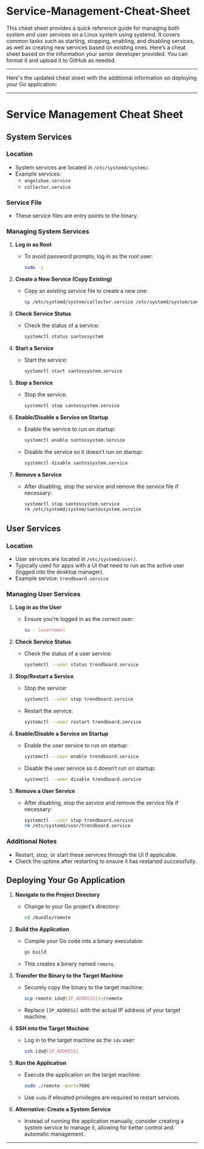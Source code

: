 # Service-Management-Cheat-Sheet
This cheat sheet provides a quick reference guide for managing both system and user services on a Linux system using systemd. It covers common tasks such as starting, stopping, enabling, and disabling services, as well as creating new services based on existing ones.
Here’s a cheat sheet based on the information your senior developer provided. You can format it and upload it to GitHub as needed.

---

Here's the updated cheat sheet with the additional information on deploying your Go application:

---

# Service Management Cheat Sheet

## System Services

### Location
- System services are located in `/etc/systemd/system/`.
- Example services:
  - `angelshoe.service`
  - `collector.service`

### Service File
- These service files are entry points to the binary.

### Managing System Services
1. **Log in as Root**
   - To avoid password prompts, log in as the root user:
     ```sh
     sudo -i
     ```

2. **Create a New Service (Copy Existing)**
   - Copy an existing service file to create a new one:
     ```sh
     cp /etc/systemd/system/collector.service /etc/systemd/system/santossystem.service
     ```

3. **Check Service Status**
   - Check the status of a service:
     ```sh
     systemctl status santossystem
     ```

4. **Start a Service**
   - Start the service:
     ```sh
     systemctl start santossystem.service
     ```

5. **Stop a Service**
   - Stop the service:
     ```sh
     systemctl stop santossystem.service
     ```

6. **Enable/Disable a Service on Startup**
   - Enable the service to run on startup:
     ```sh
     systemctl enable santossystem.service
     ```
   - Disable the service so it doesn’t run on startup:
     ```sh
     systemctl disable santossystem.service
     ```

7. **Remove a Service**
   - After disabling, stop the service and remove the service file if necessary:
     ```sh
     systemctl stop santossystem.service
     rm /etc/systemd/system/santossystem.service
     ```

## User Services

### Location
- User services are located in `/etc/systemd/user/`.
- Typically used for apps with a UI that need to run as the active user (logged into the desktop manager).
- Example service: `trendboard.service`

### Managing User Services
1. **Log in as the User**
   - Ensure you’re logged in as the correct user:
     ```sh
     su - [username]
     ```

2. **Check Service Status**
   - Check the status of a user service:
     ```sh
     systemctl --user status trendboard.service
     ```

3. **Stop/Restart a Service**
   - Stop the service:
     ```sh
     systemctl --user stop trendboard.service
     ```
   - Restart the service:
     ```sh
     systemctl --user restart trendboard.service
     ```

4. **Enable/Disable a Service on Startup**
   - Enable the user service to run on startup:
     ```sh
     systemctl --user enable trendboard.service
     ```
   - Disable the user service so it doesn’t run on startup:
     ```sh
     systemctl --user disable trendboard.service
     ```

5. **Remove a User Service**
   - After disabling, stop the service and remove the service file if necessary:
     ```sh
     systemctl --user stop trendboard.service
     rm /etc/systemd/user/trendboard.service
     ```

### Additional Notes
- Restart, stop, or start these services through the UI if applicable.
- Check the uptime after restarting to ensure it has restarted successfully.

## Deploying Your Go Application

1. **Navigate to the Project Directory**
   - Change to your Go project’s directory:
     ```sh
     cd /bundle/remote
     ```

2. **Build the Application**
   - Compile your Go code into a binary executable:
     ```sh
     go build
     ```
   - This creates a binary named `remote`.

3. **Transfer the Binary to the Target Machine**
   - Securely copy the binary to the target machine:
     ```sh
     scp remote idx@[IP_ADDRESS]:~/remote
     ```
   - Replace `[IP_ADDRESS]` with the actual IP address of your target machine.

4. **SSH into the Target Machine**
   - Log in to the target machine as the `idx` user:
     ```sh
     ssh idx@[IP_ADDRESS]
     ```

5. **Run the Application**
   - Execute the application on the target machine:
     ```sh
     sudo ./remote -port=7686
     ```
   - Use `sudo` if elevated privileges are required to restart services.

6. **Alternative: Create a System Service**
   - Instead of running the application manually, consider creating a system service to manage it, allowing for better control and automatic management.

---

